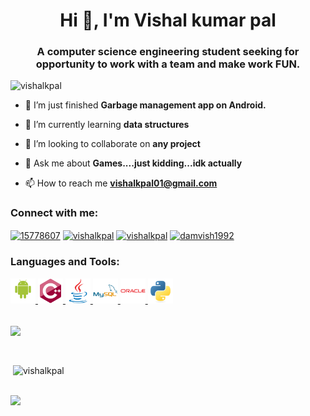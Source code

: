 <h1 align="center">Hi 👋, I'm Vishal kumar pal</h1>
<h3 align="center">A computer science engineering student seeking for opportunity to work with a team and make work FUN.</h3>

<p align="left"> <img src="https://komarev.com/ghpvc/?username=vishalkpal&label=Profile%20views&color=0e75b6&style=flat" alt="vishalkpal" /> </p>

- 🔭 I’m just finished **Garbage management app on Android.**

- 🌱 I’m currently learning **data structures**

- 👯 I’m looking to collaborate on **any project**

- 💬 Ask me about **Games....just kidding...idk actually**

- 📫 How to reach me **vishalkpal01@gmail.com**

<h3 align="left">Connect with me:</h3>
<p align="left">
<a href="https://stackoverflow.com/users/15778607" target="blank"><img align="center" src="https://raw.githubusercontent.com/rahuldkjain/github-profile-readme-generator/neutral-icons/src/images/icons/Social/stack-overflow.svg" alt="15778607" height="30" width="40" /></a>
<a href="https://www.codechef.com/users/vishalkpal" target="blank"><img align="center" src="https://cdn.jsdelivr.net/npm/simple-icons@3.1.0/icons/codechef.svg" alt="vishalkpal" height="30" width="40" /></a>
<a href="https://www.leetcode.com/vishalkpal" target="blank"><img align="center" src="https://raw.githubusercontent.com/rahuldkjain/github-profile-readme-generator/neutral-icons/src/images/icons/Social/leet-code.svg" alt="vishalkpal" height="30" width="40" /></a>
<a href="https://auth.geeksforgeeks.org/user/damvish1992" target="blank"><img align="center" src="https://raw.githubusercontent.com/rahuldkjain/github-profile-readme-generator/neutral-icons/src/images/icons/Social/geeks-for-geeks.svg" alt="damvish1992" height="30" width="40" /></a>
</p>

<h3 align="left">Languages and Tools:</h3>
<p align="left"> <a href="https://developer.android.com" target="_blank"> <img src="https://raw.githubusercontent.com/devicons/devicon/master/icons/android/android-original-wordmark.svg" alt="android" width="40" height="40"/> </a> <a href="https://www.w3schools.com/cpp/" target="_blank"> <img src="https://raw.githubusercontent.com/devicons/devicon/master/icons/cplusplus/cplusplus-original.svg" alt="cplusplus" width="40" height="40"/> </a> <a href="https://www.java.com" target="_blank"> <img src="https://raw.githubusercontent.com/devicons/devicon/master/icons/java/java-original.svg" alt="java" width="40" height="40"/> </a> <a href="https://www.mysql.com/" target="_blank"> <img src="https://raw.githubusercontent.com/devicons/devicon/master/icons/mysql/mysql-original-wordmark.svg" alt="mysql" width="40" height="40"/> </a> <a href="https://www.oracle.com/" target="_blank"> <img src="https://raw.githubusercontent.com/devicons/devicon/master/icons/oracle/oracle-original.svg" alt="oracle" width="40" height="40"/> </a> <a href="https://www.python.org" target="_blank"> <img src="https://raw.githubusercontent.com/devicons/devicon/master/icons/python/python-original.svg" alt="python" width="40" height="40"/> </a> </p>

<br><img align="center" src="https://github-readme-stats.vercel.app/api/top-langs/?username=vishalkpal&hide=java,html&title_color=ffffff&text_color=c9cacc&icon_color=2bbc8a&bg_color=1d1f21" />

<br/>

<p>&nbsp;<img align="center" src="https://github-readme-stats.vercel.app/api?username=vishalkpal&show_icons=true&line_height=27&count_private=true&title_color=ffffff&text_color=c9cacc&icon_color=2bbc8a&bg_color=1d1f21" alt="vishalkpal" /></p>
<br/>
<img src="https://github-readme-streak-stats.herokuapp.com/?user=srashtisj&&theme=radical&&hide_border=false&&show_icons=true"/>
